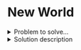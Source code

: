 # New World

<details>
<summary> Problem to solve... </summary>


## 🎯 Objectives
This project aims to develop a robust and secure backend in Golang using the Fiber framework. It will serve as the technological backbone for a survival store that strategically manages and sells surplus supplies to other refugee communities.

## 📝 Evaluation Aspects
- **Code Quality and Architecture**: Implement a clean, well-organized Model-Service-Repository pattern ensuring modularity and maintainability.
- **Functionality**: Robust functionality across all server endpoints for accurate, real-time supply management.
- **Security**: Secure API access with JWT authentication to ensure data integrity and protect against unauthorized access. We are also using TLS as a security layer.
- **Scalability**: The application should be scalable, and designed to handle increasing loads and concurrent users efficiently.
- **Documentation**: Detailed documentation should include setup instructions, API usage examples, and deployment guidelines.

## 📽 🎞 New World
*As Joel and his team of survivors continue their mission to stabilize their world, the real-time monitoring application has become more than just a tool; it's a symbol of revival and human resilience. As they move beyond their underground confines, the survivors use their technological prowess to reach out to other isolated groups, hoping to expand their network and enhance their collective strength.*

*With the application's real-time data, they identify a series of potentially habitable zones unclaimed by the fungal scourge. Plans are swiftly put into motion to explore these areas. Each mission is carefully monitored from the control room, where the team can react instantly to any sign of danger or opportunity, adjusting their strategies based on live environmental data.*

<p align="center">
  <img src="img/lab.png"/>
</p>

*With surplus supplies now more abundant thanks to efficient resource management, the survivors initiate trade with nearby communities. They use the application to manage trade logs, monitor resource levels, and schedule deliveries, turning the refuge into a bustling trade hub. This economic activity brings a semblance of normalcy and hope, strengthening community bonds and fostering economic resilience.*

## 🔑 Application Description

<p align="center">
  <img src="img/diagram.png"/>
</p>

Our backend application will interface with the existing HPCPP project to access and trade the current **20%** of the supply levels. Key components include:

- **Technology Stack**:
  - **Fiber**: Utilized for creating a high-performance HTTP server.
  - **Traefik**: Used as a reverse proxy and load balancer to efficiently manage and route requests.
  - **JWT**: Ensures secure endpoint access, allowing only authenticated users to view the market.
  - **Postgres**: Utilized for robust data storage and management.

- **Endpoints**:

<details>
 <summary><code>POST</code> <code><b>/auth/register</b></code> <code>(Register a new user)</code></summary>

##### Parameters

> | name      |  type     | data type               | example                                                           |
> |-----------|-----------|-------------------------|-----------------------------------------------------------------------|
> | data      |  required | `application/json`   | `{ "username": "john_doe", "email": "john@example.com", "password": "securepassword123" }`  |


##### Responses

> | http code     | content-type                      | response                                                            |
> |---------------|-----------------------------------|---------------------------------------------------------------------|
> | `500`         | `application/json`                | `{"code":"500","message":"Bad server"}`                            |
> | `201`         | `application/json`                | `{"code":"201","message":"User added"} `                           |
> | `400`         | `application/json`                | `{"code":"400","message":"Bad request"}`                           |

##### Example httpie

> ```javascript
>  echo -n '{ "username": "john_doe", "email": "john@example.com", "password": "securepassword123" }' | http POST localhost:3000/auth/register
> ```
</details>

<details>
 <summary><code>POST</code> <code><b>/auth/login</b></code> <code>(Authenticate a user)</code></summary>

##### Parameters

> | name      |  type     | data type               | example                                                           |
> |-----------|-----------|-------------------------|-----------------------------------------------------------------------|
> | data      |  required | `application/json`   | `{ "email": "john@example.com", "password": "securepassword123" }`  |


##### Responses

> | http code     | content-type                      | response                                                            |
> |---------------|-----------------------------------|---------------------------------------------------------------------|
> | `500`         | `application/json`                | `{"code":"500","message":"Bad server"}`                            |
> | `201`         | `application/json`                | `{"code":"200","auth":"JWT"} `                                     |
> | `400`         | `application/json`                | `{"code":"400","message":"Bad request"}`                           |

##### Example httpie

> ```javascript
>  echo -n '{ "email": "john@example.com", "password": "securepassword123" }' | http POST localhost:3000/auth/register
> ```
</details>


<details>
 <summary><code>GET</code> <code><b>/auth/offers</b></code> <code>(Retrieve a list of available offers)</code></summary>

##### Parameters

> | name      |  type     | data type               | example                                                           |
> |-----------|-----------|-------------------------|-----------------------------------------------------------------------|
> | data      |  required | `application/json`   | `securityDefinitions: jwt: type: apiKey name: Authorization in: header`  |


##### Responses

> | http code     | content-type                      | response                                                            |
> |---------------|-----------------------------------|---------------------------------------------------------------------|
> | `500`         | `application/json`                | `{"code":"500","message":"Bad server"}`                            |
> | `200`         | `application/json`                | `{"code":"200",{"message":[{"id":"1","name":"meat","quantity":100,"price":10,"category":"food"},{"id":"2","name":"vegetables","quantity":200,"price":5,"category":"food"},{"id":"3","name":"fruits","quantity":150,"price":8,"category":"food"},{"id":"4","name":"water","quantity":1000,"price":2,"category":"drink"},{"id":"5","name":"antibiotics","quantity":50,"price":15,"category":"medicine"},{"id":"6","name":"analgesics","quantity":100,"price":8,"category":"medicine"},{"id":"7","name":"bandages","quantity":100,"price":5,"category":"medicine"},{"id":"8","name":"pistol ammo","quantity":200,"price":1,"category":"ammo"},{"id":"9","name":"rifle ammo","quantity":300,"price":1.5,"category":"ammo"},{"id":"10","name":"shotgun ammo","quantity":100,"price":2,"category":"ammo"}]}} `                                     |
> | `401`         | `application/json`                | `{"code":"401","message":"Unauthorized"}`                           |

##### Example httpie

> ```javascript
>  http --auth-type=jwt --auth="<token>" GET localhost:3000/auth/offers
> ```
</details>

<details>
 <summary><code>POST</code> <code><b>/auth/checkout</b></code> <code>(Buy a list of orders)</code></summary>

##### Parameters

> | name      |  type     | data type               | example                                                           |
> |-----------|-----------|-------------------------|-----------------------------------------------------------------------|
> | data      |  required | `application/json`   | `{"order":{ "id": 1, items: [{"quantity":10,"product_id":1},{"quantity":5, "product_id":4},{"quantity":3,"product_id":2}]}`  |
> | data      |  required | `application/json`   | `securityDefinitions: jwt: type: apiKey name: Authorization in: header`  |


##### Responses

> | http code     | content-type                      | response                                                            |
> |---------------|-----------------------------------|---------------------------------------------------------------------|
> | `500`         | `application/json`                | `{"code":"500","message":"Bad server"}`                             |
> | `200`         | `application/json`                | `{"code":"200",{"message":{"total":"1000","status":"pending"}`|
> | `401`         | `application/json`                | `{"code":"401","message":"Unauthorized"}`                           |

##### Example httpie

> ```javascript
>  echo -n '{"order":{ "id": 1, items: [{"quantity":10,"product_id":1},{"quantity":5, "product_id":4},{"quantity":3,"product_id":2}]}' | http --auth-type=jwt --auth="<token>" POST localhost:3000/auth/checkout
> ```
</details>

<details>
 <summary><code>GET</code> <code><b>/auth/orders/:id</b></code> <code>(Get the status of a specific order)</code></summary>

##### Parameters

> | name      |  type     | data type               | example                                                           |
> |-----------|-----------|-------------------------|-----------------------------------------------------------------------|
> | data      |  required | `application/json`   | `securityDefinitions: jwt: type: apiKey name: Authorization in: header`  |


##### Responses

> | http code     | content-type                      | response                                                            |
> |---------------|-----------------------------------|---------------------------------------------------------------------|
> | `500`         | `application/json`                | `{"code":"500","message":"Bad server"}`                             |
> | `200`         | `application/json`                | `{"code":"200",{"message":{"status":{ "preparing/processing/shipped/delivered"}`|
> | `401`         | `application/json`                | `{"code":"401","message":"Unauthorized"}`                           |

##### Example httpie

> ```javascript
>  http --auth-type=jwt --auth="<token>" GET localhost:3000/auth/orders/1
> ```
</details>

<details>
 <summary><code>GET</code> <code><b>/admin/dashboard</b></code> <code>(Get status of all market)</code></summary>

##### Parameters

> | name      |  type     | data type               | example                                                           |
> |-----------|-----------|-------------------------|-----------------------------------------------------------------------|
> | data      |  required | `application/json`   | `securityDefinitions: jwt: type: apiKey name: Authorization in: header role: Admin`  |


##### Responses

> | http code     | content-type                      | response                                                            |
> |---------------|-----------------------------------|---------------------------------------------------------------------|
> | `500`         | `application/json`                | `{"code":"500","message":"Bad server"}`                             |
> | `200`         | `application/json`                | `{"code":"200",{"message":{ "offers": [ {"id": "1", "name": "meat", "quantity": 100, "price": 10, "category": "food"}, {"id": "2", "name": "vegetables", "quantity": 200, "price": 5, "category": "food"}, {"id": "3", "name": "fruits", "quantity": 150, "price": 8, "category": "food"}, {"id": "4", "name": "water", "quantity": 1000, "price": 2, "category": "drink"}, {"id": "5", "name": "antibiotics", "quantity": 50, "price": 15, "category": "medicine"}, {"id": "6", "name": "analgesics", "quantity": 100, "price": 8, "category": "medicine"}, {"id": "7", "name": "bandages", "quantity": 100, "price": 5, "category": "medicine"}, {"id": "8", "name": "pistol ammo", "quantity": 200, "price": 1, "category": "ammo"}, {"id": "9", "name": "rifle ammo", "quantity": 300, "price": 1.5, "category": "ammo"}, {"id": "10", "name": "shotgun ammo", "quantity": 100, "price": 2, "category": "ammo"} ], "orders": [ {"id": "1", "status": "pending", "total": 1000}, {"id": "2", "status": "pending", "total": 1000}, {"id": "3", "status": "processing", "total": 1000}, {"id": "4", "status": "shipped", "total": 1000}, {"id": "5", "status": "delivered", "total": 1000} ], "balance": 5000 }`|
> | `401`         | `application/json`                | `{"code":"401","message":"Unauthorized"}`                           |

##### Example httpie

> ```javascript
>  http --auth-type=jwt --auth="<token>" GET localhost:3000/admin/dashboard
> ```
</details>

<details>
 <summary><code>PATCH</code> <code><b>/admin/orders/:id</b></code> <code>(Update the status of a specific order)</code></summary>

##### Parameters

> | name      |  type     | data type               | example                                                           |
> |-----------|-----------|-------------------------|-----------------------------------------------------------------------|
> | data      |  required | `application/json`   | `{"status":{ "preparing/processing/shipped/delivered" }`  |
> | data      |  required | `application/json`   | `securityDefinitions: jwt: type: apiKey name: Authorization in: header role: Admin`  |


##### Responses

> | http code     | content-type                      | response                                                            |
> |---------------|-----------------------------------|---------------------------------------------------------------------|
> | `500`         | `application/json`                | `{"code":"500","message":"Bad server"}`                             |
> | `200`         | `application/json`                | `{"code":"200",{"message":{"status":{ "preparing/processing/shipped/delivered"}`|
> | `401`         | `application/json`                | `{"code":"401","message":"Unauthorized"}`                           |

##### Example httpie

> ```javascript
>  echo -n '{"status":{ "preparing/processing/shipped/delivered"}' | http --auth-type=jwt --auth="<token>" PATCH localhost:3000/auth/orders/1
> ```
</details>

## 📌 Tasks to Implement
- **Initialize Fiber Application**: Set up the project structure and basic server functionalities using the Fiber framework.
- **Implement the Model-Service-Repository Pattern**: Define models for supply data, services for business logic processing, and repositories for database interactions.
- **Secure API with JWT**: Configure JSON Web Tokens for authentication and authorization processes.
- **Traefik Integration**: Set up and configure Traefik as the entry point for the application to handle request routing.

### 〽️ Bonus

- **Dockerization**: Containerize both the Go backend and the React frontend to simplify deployment processes. Use `docker-compose` for easy multi-container orchestration.
- **Frontend Integration**: Ensure that the provided React project interfaces seamlessly with the backend, implementing features for authentication and displaying the supplies data.
- **REDIS Integration**: Ensure seamless integration of REDIS for optimized caching and enhanced data retrieval efficiency. 
- **Add more endpoints**: Improve the APP adding more endpoints.

<details>
 <summary><code>GET</code> <code><b>/admin/users</b></code> <code>(Get all buyers, only for admins)</code></summary>

 ##### Parameters

> | name      |  type     | data type               | example                                                           |
> |-----------|-----------|-------------------------|-----------------------------------------------------------------------|
> | data      |  required | `application/json`   | `securityDefinitions: jwt: type: apiKey name: Authorization in: header role: Admin`  |


##### Responses

> | http code     | content-type                      | response                                                            |
> |---------------|-----------------------------------|---------------------------------------------------------------------|
> | `500`         | `application/json`                | `{"code":"500","message":"Bad server"}`                             |
> | `200`         | `application/json`                | `{"code":"200",{"message":[{ "username": "john_doe", "email": "john@example.com"},...] } `|
> | `401`         | `application/json`                | `{"code":"401","message":"Unauthorized"}`                           |

</details>

<details>
 <summary><code>DELETE</code> <code><b>/admin/users/</b></code> <code>(Remove an customer)</code></summary>

  ##### Parameters

> | name      |  type     | data type               | example                                                           |
> |-----------|-----------|-------------------------|-----------------------------------------------------------------------|
> | data      |  required | `application/json`   | `{"user": [ 1, 5 ] }`  |
> | data      |  required | `application/json`   | `securityDefinitions: jwt: type: apiKey name: Authorization in: header role: Admin`  |


##### Responses

> | http code     | content-type                      | response                                                            |
> |---------------|-----------------------------------|---------------------------------------------------------------------|
> | `500`         | `application/json`                | `{"code":"500","message":"Bad server"}`                             |
> | `200`         | `application/json`                | `{"code":"200",{"message":"success" } `|
> | `401`         | `application/json`                | `{"code":"401","message":"Unauthorized"}`                           |
</details>

</details>


<details>
<summary> Solution description </summary>

# Operating Systems Lab 3 Solution Description
## Architecture 
![architecture](https://github.com/ICOMP-UNC/newworld-francoriba/assets/80439764/3497ec52-c248-4047-9127-bc201be1f79d)


## Project strucure
I followed [this](https://www.youtube.com/watch?v=EqniGcAijDI&t=453s&ab_channel=AnthonyGG) YT tutorial wich explains how to properly orginize an API project in Go and I made changes for my specific needs. 

## General Details: 
* I've integrated the frontend project with the API but only for the Register and Login features.
* Instead of making requests to the API's endpoints  the users will make requests to the configured traefik routes:
    * ```api.localhost/auth-admin/```
    * ```vm-api.localhost/supplies?id=latest``` or ```vm-api.localhost/alerts```
* All endpoints have been implemented and documented with Swagger.
* Due to lack of time, i've only created tests for the endpoints that I considered most important:
    *  ```/auth/offers```
    *  ```/auth/login```
    *  ```/auth/register```
    *  ```/admin/users```
    *  ```/admin/dashboard```
* Given that the endpoints interacted with the postgres db, I used mocks to achive the creation of the tests.
* Everything is dockerized, we have different docker containers living insede the docker network ```"market_network"```:
    * Frontend
    * Traefik
    * Go Rest API
    * PosgresSQL database
* The HighPermormanceCPP API is not running in docker but in a VBox VM, in order to redirect traffic and request to this API I used a dynamic configuration file for Traefik.

## Endpoints Handlers Implementation Details:
<details>
  <summary>/auth/register >> Register</summary>
  
  * Handles the registration of a new user.
  * Processes and validates registration data.
  * Generates a hash for the user's password.
  * Creates a new user with the default role and saves it to the database.
  * Returns an appropriate response based on the operation's outcome.
  
</details>

<details>
  <summary>/auth/login >> Login</summary>
  
* Handles user authentication.
* Processes and validates login credentials.
* Authenticates the user by verifying the provided credentials.
* Generates a JWT token if authentication is successful.
* Returns the JWT token to the client.
  
</details>

<details>
  <summary>/auth/offers >> GetOffers</summary>
  
* Retrieves a list of available offers.
* Verifies authentication via the Authorization header.
* Validates and decodes the JWT token.
* Fetches offers from the database and returns them in the response.
  
</details>

<details>
  <summary>/auth/checkout >> Checkout</summary>
  
* Handles the checkout process and order creation.
* Processes and validates checkout request data.
* Validates offer availability and calculates the total amount.
* Creates an order in the database and updates the stock of the offers.
* Returns an appropriate response based on the operation's outcome.
  
</details>

<details>
  <summary>/auth/orders/:id >> GetOrderStatus</summary>
  
* Retrieves the status of a specific order.
* Verifies authentication via the Authorization header.
* Validates and decodes the JWT token.
* Retrieves the order ID from the URL and searches for the order in the database.
* Returns the order status in the response.
  
</details>

<details>
  <summary>/admin/dashboard >> GetDashboard</summary>
  
* Retrieves the current status of all orders.
* Fetches orders and their items from the database.
* Prepares and returns a response with the dashboard data.
  
</details>

<details>
  <summary>/admin/orders/:id >> UpdateOrderStatus</summary>
  
* Updates the status of a specific order.
* Validates the request and the new status value.
* Finds the order by ID and updates its status in the database.
* Returns an appropriate response based on the operation's outcome.
  
</details>

<details>
  <summary>/admin/users >> GetAllUsers</summary>
  
* Retrieves all users with the role of "user".
* Fetches user data from the database.
* Prepares and returns a response with the list of users.
  
</details>

<details>
  <summary>/admin/users/:id >> DeleteUser</summary>
  
* Deletes a user by ID.
* Finds the user by ID in the database.
* Deletes the user and returns an appropriate response based on the operation's outcome.
  
</details>

## Deployment
* To deploy this project you just need to clone this project and the [frontend project](https://github.com/GabrielEValenzuela/survivalMarket). 
Then just run `docker-compose up -d` from /deployment. You're all set. :thumbsup:

</details>
